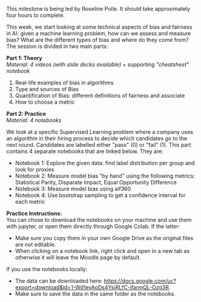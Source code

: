This milestone is being led by Roseline Polle. It should take approximately four hours to complete. 

This week, we start looking at some technical aspects of bias and fairness in AI: given a machine learning problem, how can we assess and measure bias? What are the different types of bias and where do they come from? The session is divided in two main parts:


**Part 1: Theory** <br>
_Material: 4 videos (with slide decks available) + supporting "cheatsheet" notebook_
1. Real-life examples of bias in algorithms
2. Type and sources of Bias
3. Quantification of Bias: different definitions of fairness and associate
4. How to choose a metric

**Part 2: Practice** <br>
_Material: 4 notebooks_ 

We look at a specific Supervised Learning problem where a company uses an algorithm in their hiring process to decide which candidates go to the next round. Candidates are labelled either "pass" (0) or "fail" (1).  This part contains 4 separate notebooks that are linked below. They are:
- Notebook 1: Explore the given data: find label distribution per group and look for proxies
- Notebook 2: Measure model bias "by hand" using the following metrics: Statistical Parity, Disparate Impact, Equal Opportunity Difference
- Notebook 3: Measure model bias using aif360
- Notebook 4: Use bootstrap sampling to get a confidence interval for each metric


**Practice Instructions:**<br>
You can chose to download the notebooks on your machine and use them with jupyter, or open them directly through Google Colab. 
If the latter:
- Make sure you copy them in your own Google Drive as the original files are not editable.
- When clicking on a notebook link, right click and open in a new tab as otherwise it will leave the Moodle page by default.

If you use the notebooks locally:
- The data can be downloaded here: https://docs.google.com/uc?export=download&id=1-Wd1evAoDs4YsjRLfC-ifarmQL-Ozg3R. 
- Make sure to save the data in the same folder as the notebooks. 
